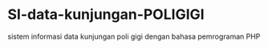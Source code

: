 # SI-data-kunjungan-POLIGIGI
sistem informasi data kunjungan poli gigi dengan bahasa pemrograman PHP
